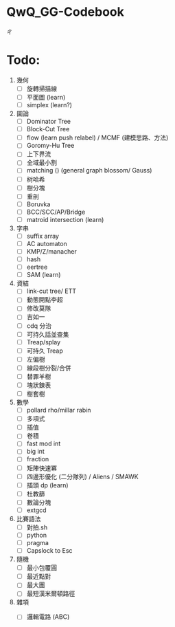 # QwQ_GG-Codebook
ㄔ

# Todo:
1. 幾何
    - [ ] 旋轉掃描線
    - [ ] 平面圖 (learn)
    - [ ] simplex (learn?)
    
2. 圖論
    - [ ] Dominator Tree
    - [ ] Block-Cut Tree
    - [ ] flow (learn push relabel) / MCMF (建模思路、方法)
    - [ ] Goromy-Hu Tree
    - [ ] 上下界流
    - [ ] 全域最小割
    - [ ] matching () (general graph blossom/ Gauss)
    - [ ] 树哈希
    - [ ] 樹分塊
    - [ ] 重剖
    - [ ] Boruvka
    - [ ] BCC/SCC/AP/Bridge
    - [ ] matroid intersection (learn)
3. 字串
    - [ ] suffix array
    - [ ] AC automaton
    - [ ] KMP/Z/manacher
    - [ ] hash
    - [ ] eertree
    - [ ] SAM (learn)
4. 資結
    - [ ] link-cut tree/ ETT
    - [ ] 動態開點李超
    - [ ] 修改莫隊
    - [ ] 吉如一
    - [ ] cdq 分治
    - [ ] 可持久話並查集
    - [ ] Treap/splay
    - [ ] 可持久 Treap
    - [ ] 左偏樹
    - [ ] 線段樹分裂/合併
    - [ ] 替罪羊樹
    - [ ] 塊狀鍊表
    - [ ] 樹套樹
5. 數學
    - [ ] pollard rho/millar rabin
    - [ ] 多項式
    - [ ] 插值
    - [ ] 卷積
    - [ ] fast mod int
    - [ ] big int
    - [ ] fraction
    - [ ] 矩陣快速冪
    - [ ] 四邊形優化 (二分隊列) / Aliens / SMAWK
    - [ ] 插頭 dp (learn)
    - [ ] 杜教篩
    - [ ] 數論分塊
    - [ ] extgcd
6. 比賽語法
    - [ ] 對拍.sh
    - [ ] python
    - [ ] pragma
    - [ ] Capslock to Esc
7. 隨機
    - [ ] 最小包覆圓
    - [ ] 最近點對
    - [ ] 最大團
    - [ ] 最短漢米爾頓路徑
8. 雜項
    - [ ] 邏輯電路 (ABC) 
     

